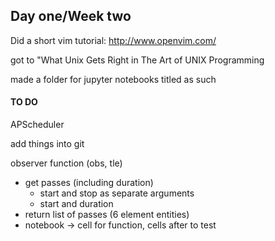 ## Day one/Week two

Did a short vim tutorial: http://www.openvim.com/

got to "What Unix Gets Right in The Art of UNIX Programming 

made a folder for jupyter notebooks titled as such

#### TO DO

APScheduler 

add things into git

observer function (obs, tle)
- get passes (including duration)
    - start and stop as separate arguments
    - start and duration
- return list of passes (6 element entities)
- notebook -> cell for function, cells after to test

